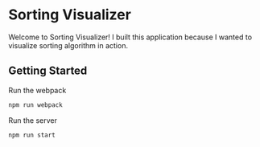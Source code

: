 # Sorting Visualizer

Welcome to Sorting Visualizer! I built this application because I wanted to visualize sorting algorithm in action.

## Getting Started

Run the webpack
```sh
npm run webpack
```
Run the server
```sh
npm run start
```
